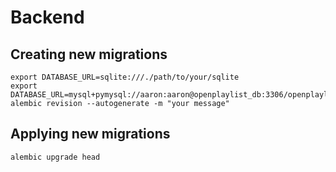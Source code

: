 # Backend

## Creating new migrations
```
export DATABASE_URL=sqlite:///./path/to/your/sqlite
export DATABASE_URL=mysql+pymysql://aaron:aaron@openplaylist_db:3306/openplaylist
alembic revision --autogenerate -m "your message"
```

## Applying new migrations
```
alembic upgrade head
```